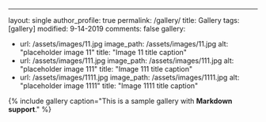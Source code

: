 ---
layout: single
author_profile: true
permalink: /gallery/
title: Gallery
tags: [gallery]
modified: 9-14-2019
comments: false
gallery:
  - url: /assets/images/11.jpg
    image_path: /assets/images/11.jpg
    alt: "placeholder image 11"
    title: "Image 11 title caption"
  - url: /assets/images/111.jpg
    image_path: /assets/images/111.jpg
    alt: "placeholder image 111"
    title: "Image 111 title caption"
  - url: /assets/images/1111.jpg
    image_path: /assets/images/1111.jpg
    alt: "placeholder image 1111"
    title: "Image 1111 title caption"  


{% include gallery caption="This is a sample gallery with **Markdown support**." %}

